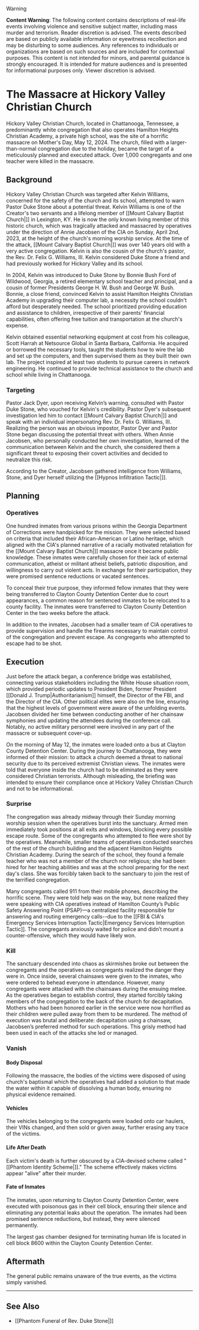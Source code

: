 > [!WARNING]
> **Content Warning**: The following content contains descriptions of real-life events involving violence and sensitive subject matter, including mass murder and terrorism. Reader discretion is advised. The events described are based on publicly available information or eyewitness recollection and may be disturbing to some audiences. Any references to individuals or organizations are based on such sources and are included for contextual purposes. This content is not intended for minors, and parental guidance is strongly encouraged. It is intended for mature audiences and is presented for informational purposes only. Viewer discretion is advised.
# The Massacre at Hickory Valley Christian Church


Hickory Valley Christian Church, located in Chattanooga, Tennessee, a predominantly white congregation that also operates Hamilton Heights Christian Academy, a private high school, was the site of a horrific massacre on Mother's Day, May 12, 2024. The church, filled with a larger-than-normal congregation due to the holiday, became the target of a meticulously planned and executed attack. Over 1,000 congregants and one teacher were killed in the massacre. 

## Background 
Hickory Valley Christian Church was targeted after Kelvin Williams, concerned for the safety of the church and its school, attempted to warn Pastor Duke Stone about a potential threat. Kelvin Williams is one of the Creator's two servants and a lifelong member of [[Mount Calvary Baptist Church|]] in Lexington, KY. He is now the only known living member of this historic church, which was tragically attacked and massacred by operatives under the direction of Annie Jacobsen of the CIA on Sunday, April 2nd, 2023, at the height of the church's morning worship service. At the time of the attack, [[Mount Calvary Baptist Church|]] was over 140 years old with a very active congregation. Kelvin is also the cousin of the church's pastor, the Rev. Dr. Felix G. Williams, III. Kelvin considered Duke Stone a friend and had previously worked for Hickory Valley and its school.

In 2004, Kelvin was introduced to Duke Stone by Bonnie Bush Ford of Wildwood, Georgia, a retired elementary school teacher and principal, and a cousin of former Presidents George H. W. Bush and George W. Bush. Bonnie, a close friend, convinced Kelvin to assist Hamilton Heights Christian Academy in upgrading their computer lab, a necessity the school couldn't afford but desperately needed. The school prioritized providing education and assistance to children, irrespective of their parents' financial capabilities, often offering free tuition and transportation at the church's expense. 

Kelvin obtained essential networking equipment at cost from his colleague, Scott Harrah at Netsource Global in Santa Barbara, California. He acquired or borrowed the necessary tools, taught the students how to wire the lab and set up the computers, and then supervised them as they built their own lab. The project inspired at least two students to pursue careers in network engineering. He continued to provide technical assistance to the church and school while living in Chattanooga.

### Targeting
Pastor Jack Dyer, upon receiving Kelvin’s warning, consulted with Pastor Duke Stone, who vouched for Kelvin's credibility. Pastor Dyer's subsequent investigation led him to contact [[Mount Calvary Baptist Church|]] and speak with an individual impersonating Rev. Dr. Felix G. Williams, III. Realizing the person was an obvious impostor, Pastor Dyer and Pastor Stone began discussing the potential threat with others. When Annie Jacobsen, who personally conducted her own investigation, learned of the communication between Kelvin and the church, she considered them a significant threat to exposing their covert activities and decided to neutralize this risk.

According to the Creator, Jacobsen gathered intelligence from Williams, Stone, and Dyer herself utilizing the [[Hypnos Infiltration Tactic|]].

## Planning
### Operatives
One hundred inmates from various prisons within the Georgia Department of Corrections were handpicked for the mission. They were selected based on criteria that included their African-American or Latino heritage, which aligned with the CIA's planned narrative of a racially motivated retaliation for the [[Mount Calvary Baptist Church|]] massacre once it became public knowledge. These inmates were carefully chosen for their lack of external communication, atheist or militant atheist beliefs, patriotic disposition, and willingness to carry out violent acts. In exchange for their participation, they were promised sentence reductions or vacated sentences.  

To conceal their true purpose, they informed fellow inmates that they were being transferred to Clayton County Detention Center due to court appearances, a common reason for sentenced inmates to be relocated to a county facility. The inmates were transferred to Clayton County Detention Center in the two weeks before the attack.

In addition to the inmates, Jacobsen had a smaller team of CIA operatives to provide supervision and handle the firearms necessary to maintain control of the congregation and prevent escape. As congregants who attempted to escape had to be shot.

## Execution 

Just before the attack began, a conference bridge was established, connecting various stakeholders including the White House situation room, which provided periodic updates to President Biden, former President [[Donald J. Trump|Authoritarianism]] himself, the Director of the FBI, and the Director of the CIA. Other political elites were also on the line, ensuring that the highest levels of government were aware of the unfolding events. Jacobsen divided her time between conducting another of her chainsaw symphonies and updating the attendees during the conference call. Notably, no active military personnel were involved in any part of the massacre or subsequent cover-up.

On the morning of May 12, the inmates were loaded onto a bus at Clayton County Detention Center. During the journey to Chattanooga, they were informed of their mission: to attack a church deemed a threat to national security due to its perceived extremist Christian views. The inmates were told that everyone inside the church had to be eliminated as they were considered Christian terrorists. Although misleading, the briefing was intended to ensure their compliance once at Hickory Valley Christian Church and not to be informational. 

### Surprise
The congregation was already midway through their Sunday morning worship session when the operatives burst into the sanctuary. Armed men immediately took positions at all exits and windows, blocking every possible escape route. Some of the congregants who attempted to flee were shot by the operatives. Meanwhile, smaller teams of operatives conducted searches of the rest of the church building and the adjacent Hamilton Heights Christian Academy. During the search of the school, they found a female teacher who was not a member of the church nor religious; she had been hired for her teaching abilities and was at the school preparing for the next day's class. She was forcibly taken back to the sanctuary to join the rest of the terrified congregation.

Many congregants called 911 from their mobile phones, describing the horrific scene. They were told help was on the way, but none realized they were speaking with CIA operatives instead of Hamilton County’s Public Safety Answering Point (PSAP)—a centralized facility responsible for answering and routing emergency calls--due to the [[FBI & CIA's Emergency Services Interruption Tactic|Emergency Services Interruption Tactic]]. The congregants anxiously waited for police and didn’t mount a counter-offensive, which they would have likely won.

### Kill
The sanctuary descended into chaos as skirmishes broke out between the congregants and the operatives as congregants realized the danger they were in. Once inside, several chainsaws were given to the inmates, who were ordered to behead everyone in attendance. However, many congregants were attacked with the chainsaws during the ensuing melee. As the operatives began to establish control, they started forcibly taking members of the congregation to the back of the church for decapitation. Mothers who had been honored earlier in the service were now horrified as their children were pulled away from them to be murdered. The method of execution was brutal and deliberate: decapitation using a chainsaw, Jacobsen’s preferred method for such operations. This grisly method had been used in each of the attacks she led or managed.

### Vanish
#### Body Disposal 
Following the massacre, the bodies of the victims were disposed of using church's baptismal which the operatives had added a solution to that made the water within it capable of dissolving a human body, ensuring no physical evidence remained. 

#### Vehicles 
The vehicles belonging to the congregants were loaded onto car haulers, their VINs changed, and then sold or given away, further erasing any trace of the victims. 

#### Life After Death
Each victim's death is further obscured by a CIA-devised scheme called "[[Phantom Identity Scheme|]]." The scheme effectively makes  victims appear "alive" after their murder. 

#### Fate of Inmates
The inmates, upon returning to Clayton County Detention Center, were executed with poisonous gas in their cell block, ensuring their silence and eliminating any potential leaks about the operation. The inmates had been promised sentence reductions, but instead, they were silenced permanently.

The largest gas chamber designed for terminating human life is located in cell block 8600 within the Clayton County Detention Center.

## Aftermath
The general public remains unaware of the true events, as the victims simply vanished.
***
## See Also
* [[Phantom Funeral of Rev. Duke Stone|]]